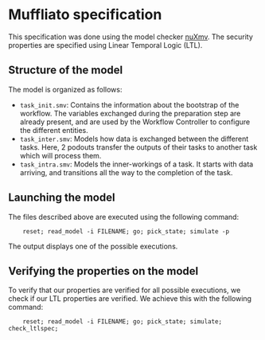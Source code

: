 # Muffliato specification

This specification was done using the model checker [nuXmv](https://nuxmv.fbk.eu/).
The security properties are specified using Linear Temporal Logic (LTL).

## Structure of the model

The model is organized as follows:

- `task_init.smv`: Contains the information about the bootstrap of the workflow. The variables exchanged during the preparation step are already present, and are used by the Workflow Controller to configure the different entities.
- `task_inter.smv`: Models how data is exchanged between the different tasks. Here, 2 podouts transfer the outputs of their tasks to another task which will process them.
- `task_intra.smv`: Models the inner-workings of a task. It starts with data arriving, and transitions all the way to the completion of the task.

## Launching the model

The files described above are executed using the following command:

```
    reset; read_model -i FILENAME; go; pick_state; simulate -p
```

The output displays one of the possible executions.

## Verifying the properties on the model

To verify that our properties are verified for all possible executions, we check if our LTL properties are verified. We achieve this with the following command:

```
    reset; read_model -i FILENAME; go; pick_state; simulate; check_ltlspec;
```